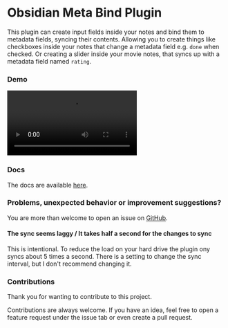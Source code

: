 # Obsidian Meta Bind Plugin

This plugin can create input fields inside your notes and bind them to metadata fields, syncing their contents.
Allowing you to create things like checkboxes inside your notes that change a metadata field e.g. `done` when checked.
Or creating a slider inside your movie notes, that syncs up with a metadata field named `rating`.

### Demo

![](https://raw.githubusercontent.com/mProjectsCode/obsidian-meta-bind-plugin/master/images/meta-bind-plugin-demo-3.mp4)

### Docs

The docs are available [here](https://mprojectscode.github.io/obsidian-meta-bind-plugin-docs).

### Problems, unexpected behavior or improvement suggestions?

You are more than welcome to open an issue on [GitHub](https://github.com/mProjectsCode/obsidian-meta-bind-plugin/issues).

#### The sync seems laggy / It takes half a second for the changes to sync

This is intentional. To reduce the load on your hard drive the plugin ony syncs about 5 times a second.
There is a setting to change the sync interval, but I don't recommend changing it.

### Contributions

Thank you for wanting to contribute to this project.

Contributions are always welcome. If you have an idea, feel free to open a feature request under the issue tab or even create a pull request.
